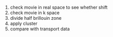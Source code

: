 1. check movie in real space to see whether shift
2. check movie in k space
3. divide half brillouin zone
4. apply cluster
5. compare with transport data